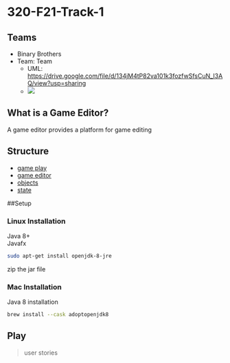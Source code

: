 # 320-F21-Track-1

## Teams
- Binary Brothers
- Team: Team
  - UML: https://drive.google.com/file/d/134jM4tP82va101k3fozfwSfsCuN_I3AQ/view?usp=sharing
  - ![](https://drive.google.com/uc?export=view&id=1GvSXPlrJkn5jhnOUTCpbkdtXVx_uOk2t)

## What is a Game Editor?
A game editor provides a platform for game editing
## Structure 
* [game play](src/gamePlay/README.md)
* [game editor](src/GameEditor)
* [objects](src/Objects)
* [state](src/State)

##Setup
### Linux Installation
Java 8+\
Javafx
```bash
sudo apt-get install openjdk-8-jre
```
zip the jar file

### Mac Installation
Java 8 installation
```bash
brew install --cask adoptopenjdk8
```
## Play
>user stories

